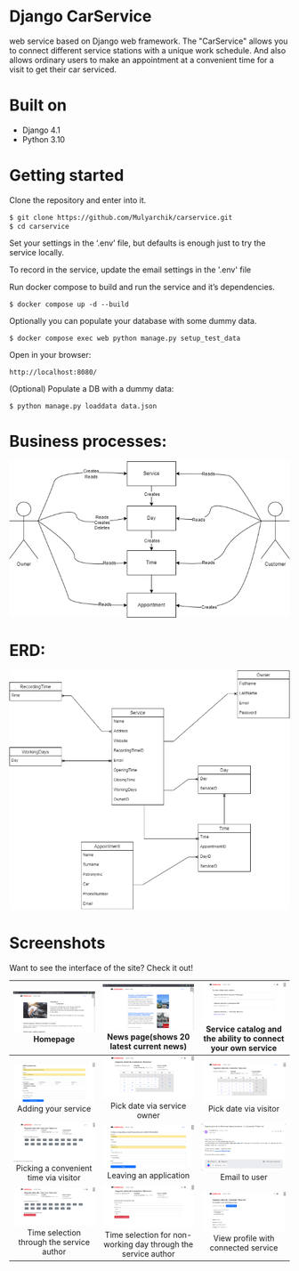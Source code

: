 # Django CarService #

web service based on Django web framework. The "CarService" allows you to connect different service stations with a
unique
work schedule.
And also allows ordinary users to make an appointment at a convenient time for a visit to get their car serviced.

# Built on #

* Django 4.1
* Python 3.10


# Getting started #

Clone the repository and enter into it.

```
$ git clone https://github.com/Mulyarchik/carservice.git
$ cd carservice
```

Set your settings in the ‘.env’ file, but defaults is enough just to try the service locally.

To record in the service, update the email settings in the '.env' file

Run docker compose to build and run the service and it’s dependencies.


```
$ docker compose up -d --build
```

Optionally you can populate your database with some dummy data.

```
$ docker compose exec web python manage.py setup_test_data
```

Open in your browser:

```
http://localhost:8080/
```

(Optional) Populate a DB with a dummy data:

```
$ python manage.py loaddata data.json
```


# Business processes: #

![image](assets/business_processes.drawio.png)

# ERD: #

![image](assets/erd.drawio.png)

# Screenshots #

Want to see the interface of the site? Check it out!

|                                ![](assets/home.png) Homepage                                 |                     ![](assets/news.png)   News page(shows 20 latest current news)                     | ![](assets/all_services.png)    Service catalog and the ability to connect your own service |
|:--------------------------------------------------------------------------------------------:|:------------------------------------------------------------------------------------------------------:|:-------------------------------------------------------------------------------------------:|
|                      ![](assets/add_service.png)    Adding your service                      |                   ![](assets/pick_date_via_owner.png)    Pick date via service owner                   |                 ![](assets/pick_date_via_user.png)   Pick date via visitor                  |
|        ![](assets/pick_time_via_visitor.png)   Picking a convenient time via visitor         |                     ![](assets/leaving_an_application.png)  Leaving an application                     |                            ![](assets/email.png)   Email to user                            |
| ![](assets/pick_time_from_work_day_via_owner.png)  Time selection through the service author | ![](assets/mark_day_as_working_day.png)  Time selection for non-working day through the service author |      ![](assets/profile_with_connect_service.png)  View profile with connected service      |